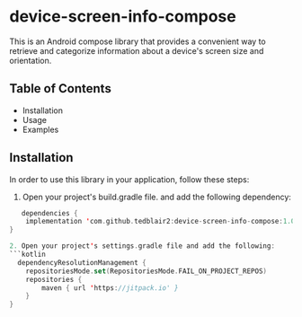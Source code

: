 # device-screen-info-compose
This is an Android compose library that provides a convenient way to retrieve and categorize information about a device's screen size and orientation.

## Table of Contents
* Installation
* Usage
* Examples

## Installation
In order to use this library in your application, follow these steps:
1. Open your project's build.gradle file. and add the following dependency:
```kotlin
   dependencies {
	implementation 'com.github.tedblair2:device-screen-info-compose:1.0'
}

2. Open your project's settings.gradle file and add the following:
```kotlin
  dependencyResolutionManagement {
    repositoriesMode.set(RepositoriesMode.FAIL_ON_PROJECT_REPOS)
    repositories {
        maven { url 'https://jitpack.io' }
    }
}
```

